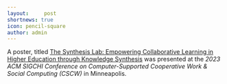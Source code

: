 ```yaml
---
layout:     post
shortnews: true
icon: pencil-square
author: admin
---
```


A poster, titled [The Synthesis Lab: Empowering Collaborative Learning in Higher Education through Knowledge Synthesis](https://doi.org/10.1145/3584931.3606996/) was presented at the *2023 ACM SIGCHI Conference on Computer-Supported Cooperative Work & Social Computing (CSCW)* in Minneapolis. 
